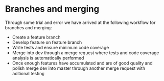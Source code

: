 # Branches and merging

Through some trial and error we have arrived at the following workflow for branches and merging:

- Create a feature branch
- Develop feature on feature branch
- Write tests and ensure minimum code coverage
- Merge into dev through a merge request where tests and code coverage analysis is automatically performed
- Once enough features have accumulated and are of good quality and polish merge dev into master through another merge request with aditional testing